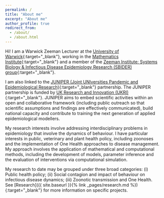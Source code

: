 ```yaml
---
permalink: /
title: "About me"
excerpt: "About me"
author_profile: true
redirect_from:
  - /about/
  - /about.html
---
```


[Warwick_link]: https://www2.warwick.ac.uk/
[SLS_link]: https://warwick.ac.uk/fac/sci/lifesci/
[WMI_link]: https://www2.warwick.ac.uk/fac/sci/maths/
[SBIDER_link]: https://www2.warwick.ac.uk/fac/cross_fac/zeeman_institute/
[MK-link]: https://www2.warwick.ac.uk/fac/sci/maths/people/staff/matt_keeling/

Hi! I am a Warwick Zeeman Lecturer at the [University of Warwick][Warwick_link]{:target="_blank"}, working in the [Mathematics Institute][WMI_link]{:target="_blank"} and a member of the [Zeeman Institute: Systems Biology & Infectious Disease Epidemiology Research (SBIDER) group][SBIDER_link]{:target="_blank"}.

I am also linked to the [JUNIPER (Joint UNIversities Pandemic and Epidemiological Research)](https://maths.org/juniper/){:target="_blank"} partnership. The JUNIPER partnership is funded by [UK Research and Innovation (UKRI)](https://www.ukri.org){:target="_blank"}. JUNIPER aims to embed scientific activities within an open and collaborative framework (including public outreach so that scientific assumptions and findings are effectively communicated), build national capacity and contribute to training the next generation of applied epidemiological modellers.

My research interests involve addressing interdisciplinary problems in epidemiology that involve the dynamics of behaviour. I have particular interests in public, veterinary and plant health policy, including zoonoses and the implementation of One Health approaches to disease management. My approach involves the application of mathematical and computational methods, including the development of models, parameter inference and the evaluation of interventions via computational simulation.

My research to date may be grouped under three broad categories: (i) Public health policy; (ii) Social contagion and impact of behaviour on infectious disease dynamics; (iii) Zoonotic transmission and One Health. See [Research]({{ site.baseurl }}{% link _pages/research.md %}){:target="_blank"} for more information on specific projects.

